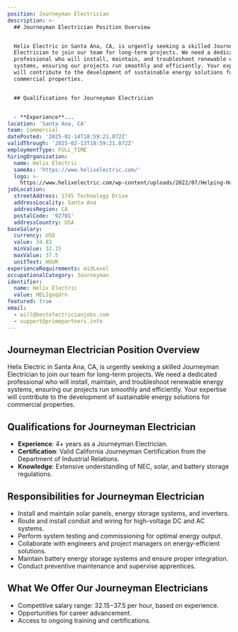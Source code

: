 ```yaml
---
position: Journeyman Electrician
description: >-
  ## Journeyman Electrician Position Overview


  Helix Electric in Santa Ana, CA, is urgently seeking a skilled Journeyman
  Electrician to join our team for long-term projects. We need a dedicated
  professional who will install, maintain, and troubleshoot renewable energy
  systems, ensuring our projects run smoothly and efficiently. Your expertise
  will contribute to the development of sustainable energy solutions for
  commercial properties.


  ## Qualifications for Journeyman Electrician


  - **Experience**...
location: 'Santa Ana, CA'
team: Commercial
datePosted: '2025-01-14T18:59:21.872Z'
validThrough: '2025-02-13T18:59:21.872Z'
employmentType: FULL_TIME
hiringOrganization:
  name: Helix Electric
  sameAs: 'https://www.helixelectric.com/'
  logo: >-
    https://www.helixelectric.com/wp-content/uploads/2022/07/Helping-Hands-Logo_Blue-e1656694113799.jpg
jobLocation:
  streetAddress: 1745 Technology Drive
  addressLocality: Santa Ana
  addressRegion: CA
  postalCode: '92701'
  addressCountry: USA
baseSalary:
  currency: USD
  value: 34.83
  minValue: 32.15
  maxValue: 37.5
  unitText: HOUR
experienceRequirements: midLevel
occupationalCategory: Journeyman
identifier:
  name: Helix Electric
  value: HELIgoqdrn
featured: true
email:
  - will@bestelectricianjobs.com
  - support@primepartners.info
---
```




## Journeyman Electrician Position Overview

Helix Electric in Santa Ana, CA, is urgently seeking a skilled Journeyman Electrician to join our team for long-term projects. We need a dedicated professional who will install, maintain, and troubleshoot renewable energy systems, ensuring our projects run smoothly and efficiently. Your expertise will contribute to the development of sustainable energy solutions for commercial properties.

## Qualifications for Journeyman Electrician

- **Experience**: 4+ years as a Journeyman Electrician.
- **Certification**: Valid California Journeyman Certification from the Department of Industrial Relations.
- **Knowledge**: Extensive understanding of NEC, solar, and battery storage regulations.

## Responsibilities for Journeyman Electrician

- Install and maintain solar panels, energy storage systems, and inverters.
- Route and install conduit and wiring for high-voltage DC and AC systems.
- Perform system testing and commissioning for optimal energy output.
- Collaborate with engineers and project managers on energy-efficient solutions.
- Maintain battery energy storage systems and ensure proper integration.
- Conduct preventive maintenance and supervise apprentices.

## What We Offer Our Journeyman Electricians

- Competitive salary range: $32.15-$37.5 per hour, based on experience.
- Opportunities for career advancement.
- Access to ongoing training and certifications.